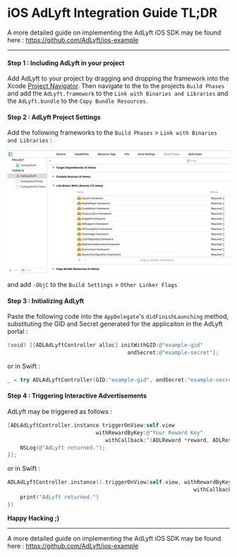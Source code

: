 # iOS AdLyft Integration Guide TL;DR

A more detailed guide on implementing the AdLyft iOS SDK may be found here :
https://github.com/AdLyft/ios-example

----

#### Step 1 : Including AdLyft in your project

Add AdLyft to your project by dragging and dropping the framework into the
Xcode [Project Navigator](https://developer.apple.com/library/ios/recipes/xcode_help-structure_navigator/articles/About_the_Project_Navigator.html).
Then navigate to the to the projects `Build Phases` and add the
`AdLyft.framework` to the `Link with Binaries and Libraries` and the
`AdLyft.bundle` to the `Copy Bundle Resources`.

#### Step 2 : AdLyft Project Settings

Add the following frameworks to the `Build Phases` > `Link with Binaries and Libraries` :

![iOS Copy Bundle Resources Phase](/images/ios-link-binary-with-libraries.png)

and add `-ObjC` to the `Build Settings` > `Other Linker Flags`

#### Step 3 : Initializing AdLyft

Paste the following code into the `AppDelegate`'s `didFinishLaunching`
method, substituting the GID and Secret generated for the applicaiton
in the AdLyft portal :

```objective-c
(void) [[ADLAdLyftController alloc] initWithGID:@"example-gid"
                                      andSecret:@"example-secret"];
```

or in Swift :

```swift
_ = try ADLAdLyftController(GID:"example-gid", andSecret:"example-secret")      
```

#### Step 4 : Triggering Interactive Advertisements

AdLyft may be triggered as follows :

```objective-c
[ADLAdLyftController.instance triggerOnView:self.view
                            withRewardByKey:@"Your Reward Key"
                               withCallback:^(ADLReward *reward, ADLResult *results){
    NSLog(@"AdLyft returned.");
}];
```

or in Swift :

```swift
ADLAdLyftController.instance().triggerOnView(self.view, withRewardByKey:"Your Reward Key",
                                                           withCallback:{ reward, results in
    print("AdLyft returned.")
})
```

**Happy Hacking ;)**

----

A more detailed guide on implementing the AdLyft iOS SDK may be found here :
https://github.com/AdLyft/ios-example
